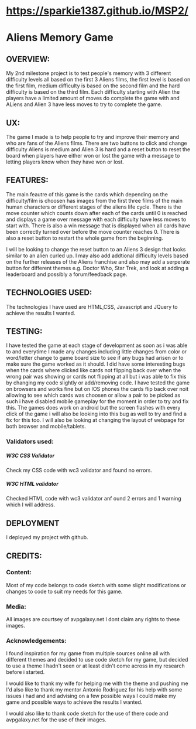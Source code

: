  # https://sparkie1387.github.io/MSP2/ 

<h1>Aliens Memory Game </h1>    

<h2>OVERVIEW:</h2>

My 2nd milestone project is to test people's memory with 3 different difficulty levels all based on the first 3 Aliens films,
the first level is based on the first film, medium difficulty is based on the second film and the hard difficulty is based on the third film.
Each difficulty starting with Alien the players have a limited amount of moves do complete the game with and ALiens and Alien 3 have less moves to 
try to complete the game. 



<h2>UX:</h2>

The game I made is to help people to try and improve their memory and who are fans of the Aliens films.
There are two buttons to click and change difficulty Aliens is medium and Alien 3 is hard and a reset button to 
reset the board when players have either won or lost the game with a message to letting players know when they have won or lost.
 
<h2>FEATURES:</h2>

The main feautre of this game is the cards which depending on the difficulty/film is choosen has images from the first three films of the main human characters
or different stages of the aliens life cycle. There is the move counter which counts down after each of the cards until 0 is reached and displays a game over 
message with each difficulty have less moves to start with. There is also a win message that is displayed when all cards have been correctly turned over before the move counter reaches 0.
There is also a reset button to restart the whole game from the beginning.

I will be looking to change the reset button to an Aliens 3 design that looks similar to an alien curled up. I may also add addtional difficulty levels based on the further releases
of the Aliens franchise and also may add a serperate button for different themes e.g. Doctor Who, Star Trek, and look at adding a leaderboard and possibly a forum/feedback page. 

<h2>TECHNOLOGIES USED:</h2>

The technologies I have used are HTML,CSS, Javascript and JQuery to achieve the results I wanted.

<h2>TESTING:</h2>

I have tested the game at each stage of development as soon as i was able to and everytime I made any changes including little changes from color or word/letter 
change to game board size to see if any bugs had arisen or to make sure the game worked as it should. I did have some interesting bugs when the cards where clicked 
like cards not flipping back over when the wrong pair was showing or cards not flipping at all but i was able to fix this by changing my code slightly or add/removing
code. I have tested the game on browsers and works fine but on IOS phones the cards flip back over noit allowing to see which cards was choosen or allow a pair to be picked 
as such i have disabled mobile gameplay for the moment in order to try and fix this. The games does work on android but the screen flashes with every click of the game i will
also be looking into this bug as well to try and find a fix for this too. I will also be looking at changing the layout of webpage for both browser and mobile/tablets.

<h3>Validators used:</h3>

<h5>W3C CSS Validator</h5>

Check my CSS code with wc3 validator and found no errors.

<h5>W3C HTML validator</h5> 

Checked HTML code with wc3 validator anf ound 2 errors and 1 warning which I will address.

<h2>DEPLOYMENT</h2>
I deployed my project with github.

<h2>CREDITS:</h2>

<h3>Content:</h3>

Most of my code belongs to code sketch with some slight modifications or changes to code to suit my needs for this game.


<h3>Media:</h3>
All images are courtsey of avpgalaxy.net I dont claim any rights to these images.

<h3>Acknowledgements:</h3>

I found inspiration for my game from multiple sources online all with different themes and decided to use code sketch for my game,
but decided to use a theme I hadn't seen or at least didn't come across in my research before i started.

I would like to thank my wife for helping me with the theme and pushing me I'd also like to thank my mentor Antonio Rodriguez for his help with some issues i had and
and advising on a few possible ways I could make my game and possible ways to achieve the results I wanted.

I would also like to thank code sketch for the use of there code and avpgalaxy.net for the use of their images.
